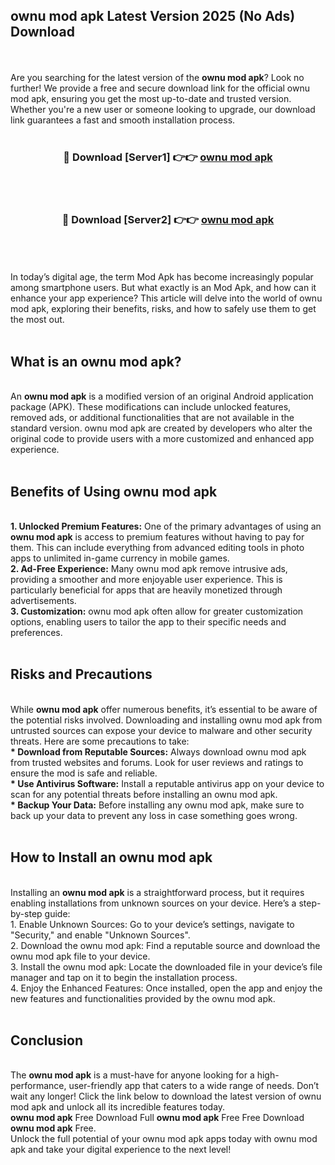 ## ownu mod apk Latest Version 2025 (No Ads) Download
<br><br>
Are you searching for the latest version of the <strong>ownu mod apk</strong>? Look no further! We provide a free and secure download link for the official ownu mod apk, ensuring you get the most up-to-date and trusted version. Whether you're a new user or someone looking to upgrade, our download link guarantees a fast and smooth installation process.
<br>
<br>
<div align="center">
<h3>🔴 Download [Server1] 👉👉 <a href="https://modyolo.store/ownu_mod_apk">ownu mod apk</a></h3><br>
<br>
<h3>🔴 Download [Server2] 👉👉 <a href="https://modyolo.store/ownu_mod_apk">ownu mod apk</a></h3><br>
</div>
<br>
<br>
In today’s digital age, the term Mod Apk has become increasingly popular among smartphone users. But what exactly is an Mod Apk, and how can it enhance your app experience? This article will delve into the world of ownu mod apk, exploring their benefits, risks, and how to safely use them to get the most out.
<br>
<br>
<h2>What is an ownu mod apk?</h2>
<br>
An <strong>ownu mod apk</strong> is a modified version of an original Android application package (APK). These modifications can include unlocked features, removed ads, or additional functionalities that are not available in the standard version. ownu mod apk are created by developers who alter the original code to provide users with a more customized and enhanced app experience.
<br>
<br>
<h2>Benefits of Using ownu mod apk</h2>
<br>
<strong> 1. Unlocked Premium Features:</strong> One of the primary advantages of using an <strong>ownu mod apk</strong> is access to premium features without having to pay for them. This can include everything from advanced editing tools in photo apps to unlimited in-game currency in mobile games.
<br>
<strong> 2. Ad-Free Experience:</strong> Many ownu mod apk remove intrusive ads, providing a smoother and more enjoyable user experience. This is particularly beneficial for apps that are heavily monetized through advertisements.
<br>
<strong> 3. Customization:</strong> ownu mod apk often allow for greater customization options, enabling users to tailor the app to their specific needs and preferences.
<br>
<br>
<h2>Risks and Precautions</h2>
<br>
While <strong>ownu mod apk</strong> offer numerous benefits, it’s essential to be aware of the potential risks involved. Downloading and installing ownu mod apk from untrusted sources can expose your device to malware and other security threats. Here are some precautions to take:
<br>
<strong> * Download from Reputable Sources:</strong> Always download ownu mod apk from trusted websites and forums. Look for user reviews and ratings to ensure the mod is safe and reliable.
<br>
<strong> * Use Antivirus Software:</strong> Install a reputable antivirus app on your device to scan for any potential threats before installing an ownu mod apk.
<br>
<strong> * Backup Your Data:</strong> Before installing any ownu mod apk, make sure to back up your data to prevent any loss in case something goes wrong.
<br>
<br>
<h2>How to Install an ownu mod apk</h2>
<br>
Installing an <strong>ownu mod apk</strong> is a straightforward process, but it requires enabling installations from unknown sources on your device. Here’s a step-by-step guide:
<br>
 1. Enable Unknown Sources: Go to your device’s settings, navigate to "Security," and enable "Unknown Sources".
<br>
 2. Download the ownu mod apk: Find a reputable source and download the ownu mod apk file to your device.
<br>
 3. Install the ownu mod apk: Locate the downloaded file in your device’s file manager and tap on it to begin the installation process.
<br>
 4. Enjoy the Enhanced Features: Once installed, open the app and enjoy the new features and functionalities provided by the ownu mod apk.
<br>
<br>
<h2><strong>Conclusion</strong></h2>
<br>
The <strong>ownu mod apk</strong> is a must-have for anyone looking for a high-performance, user-friendly app that caters to a wide range of needs. Don’t wait any longer! Click the link below to download the latest version of ownu mod apk and unlock all its incredible features today.
<br>
<strong>ownu mod apk</strong> Free Download Full <strong>ownu mod apk</strong> Free Free Download <strong>ownu mod apk</strong> Free.
<br>
Unlock the full potential of your ownu mod apk apps today with ownu mod apk and take your digital experience to the next level!

